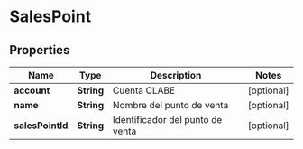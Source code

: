 # SalesPoint

## Properties
Name | Type | Description | Notes
------------ | ------------- | ------------- | -------------
**account** | **String** | Cuenta CLABE |  [optional]
**name** | **String** | Nombre del punto de venta |  [optional]
**salesPointId** | **String** | Identificador del punto de venta |  [optional]
